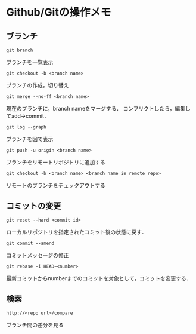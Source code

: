 # Github/Gitの操作メモ
## ブランチ
```
git branch
```
ブランチを一覧表示
```
git checkout -b <branch name>
```
ブランチの作成，切り替え
```
git merge --no-ff <branch name>
```
現在のブランチに，branch nameをマージする．
コンフリクトしたら，編集してadd-\>commit．
```
git log --graph
```
ブランチを図で表示
```
git push -u origin <branch name>
```
ブランチをリモートリポジトリに追加する
```
git checkout -b <branch name> <branch name in remote repo>
```
リモートのブランチをチェックアウトする

## コミットの変更
```
git reset --hard <commit id>
```
ローカルリポジトリを指定されたコミット後の状態に戻す．
```
git commit --amend
```
コミットメッセージの修正
```
git rebase -i HEAD~<number>
```
最新コミットからnumberまでのコミットを対象として，コミットを変更する．

## 検索
```
http://<repo url>/compare
```
ブランチ間の差分を見る
